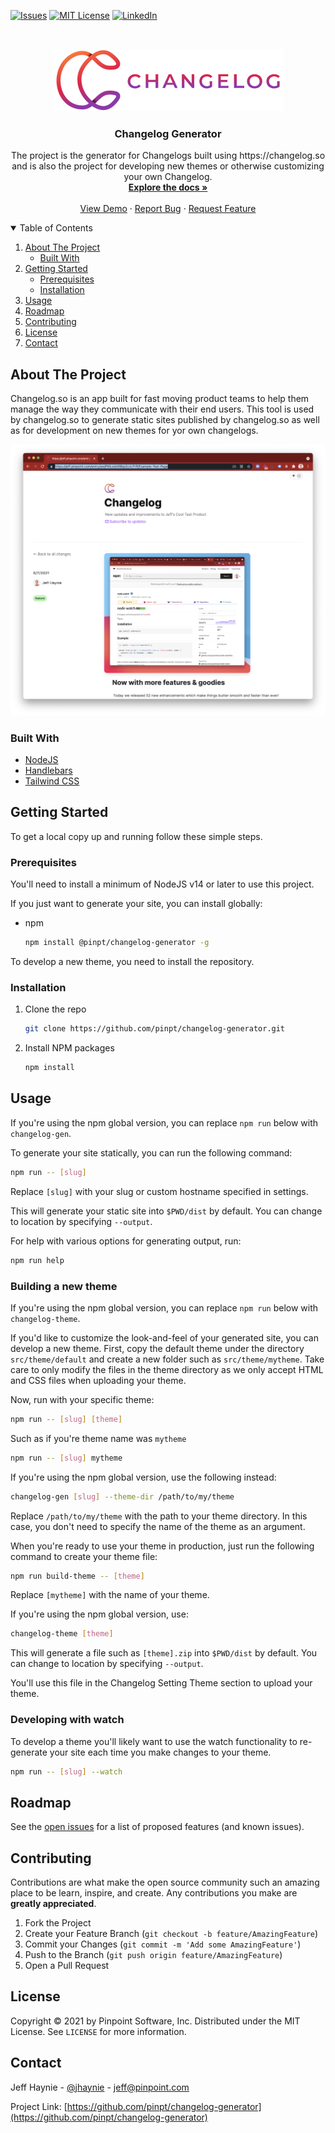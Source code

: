 [![Issues][issues-shield]][issues-url]
[![MIT License][license-shield]][license-url]
[![LinkedIn][linkedin-shield]][linkedin-url]

<!-- PROJECT LOGO -->
<br />
<p align="center">
  <a href="https://github.com/pinpt/changelog-generator">
    <img src=".github/logo.png" alt="Changelog Logo" width="370" height="100">
  </a>

  <h3 align="center">Changelog Generator</h3>

  <p align="center">
    The project is the generator for Changelogs built using https://changelog.so and is also the project for developing new themes or otherwise customizing your own Changelog.
    <br />
    <a href="https://github.com/pinpt/changelog-generator"><strong>Explore the docs »</strong></a>
    <br />
    <br />
    <a href="https://changelog.so">View Demo</a>
    ·
    <a href="https://github.com/pinpt/changelog-generator/issues">Report Bug</a>
    ·
    <a href="https://github.com/pinpt/changelog-generator/issues">Request Feature</a>
  </p>
</p>

<!-- TABLE OF CONTENTS -->
<details open="open">
  <summary>Table of Contents</summary>
  <ol>
    <li>
      <a href="#about-the-project">About The Project</a>
      <ul>
        <li><a href="#built-with">Built With</a></li>
      </ul>
    </li>
    <li>
      <a href="#getting-started">Getting Started</a>
      <ul>
        <li><a href="#prerequisites">Prerequisites</a></li>
        <li><a href="#installation">Installation</a></li>
      </ul>
    </li>
    <li><a href="#usage">Usage</a></li>
    <li><a href="#roadmap">Roadmap</a></li>
    <li><a href="#contributing">Contributing</a></li>
    <li><a href="#license">License</a></li>
    <li><a href="#contact">Contact</a></li>
  </ol>
</details>

<!-- ABOUT THE PROJECT -->

## About The Project

Changelog.so is an app built for fast moving product teams to help them manage the way they communicate with their end users. This tool is used by changelog.so to generate static sites published by changelog.so as well as for development on new themes for yor own changelogs.

[![Product Name Screen Shot][product-screenshot]](https://changelog.so)

### Built With

- [NodeJS](https://nodejs.org)
- [Handlebars](https://handlebarsjs.com)
- [Tailwind CSS](https://tailwindcss.com/)

<!-- GETTING STARTED -->

## Getting Started

To get a local copy up and running follow these simple steps.

### Prerequisites

You'll need to install a minimum of NodeJS v14 or later to use this project.

If you just want to generate your site, you can install globally:

- npm
  ```sh
  npm install @pinpt/changelog-generator -g
  ```

To develop a new theme, you need to install the repository.

### Installation

1. Clone the repo
   ```sh
   git clone https://github.com/pinpt/changelog-generator.git
   ```
2. Install NPM packages
   ```sh
   npm install
   ```

<!-- USAGE EXAMPLES -->

## Usage

If you're using the npm global version, you can replace `npm run` below with `changelog-gen`.

To generate your site statically, you can run the following command:

```sh
npm run -- [slug]
```

Replace `[slug]` with your slug or custom hostname specified in settings.

This will generate your static site into `$PWD/dist` by default. You can change to location by specifying `--output`.

For help with various options for generating output, run:

```sh
npm run help
```

### Building a new theme

If you're using the npm global version, you can replace `npm run` below with `changelog-theme`.

If you'd like to customize the look-and-feel of your generated site, you can develop a new theme. First, copy the default theme under the directory `src/theme/default` and create a new folder such as `src/theme/mytheme`. Take care to only modify the files in the theme directory as we only accept HTML and CSS files when uploading your theme.

Now, run with your specific theme:

```sh
npm run -- [slug] [theme]
```

Such as if you're theme name was `mytheme`

```sh
npm run -- [slug] mytheme
```

If you're using the npm global version, use the following instead:

```sh
changelog-gen [slug] --theme-dir /path/to/my/theme
```

Replace `/path/to/my/theme` with the path to your theme directory. In this case, you don't need to specify the name of the theme as an argument.

When you're ready to use your theme in production, just run the following command to create your theme file:

```sh
npm run build-theme -- [theme]
```

Replace `[mytheme]` with the name of your theme.

If you're using the npm global version, use:

```sh
changelog-theme [theme]
```

This will generate a file such as `[theme].zip` into `$PWD/dist` by default. You can change to location by specifying `--output`.

You'll use this file in the Changelog Setting Theme section to upload your theme.

### Developing with watch

To develop a theme you'll likely want to use the watch functionality to re-generate your site each time you make changes to your theme.

```sh
npm run -- [slug] --watch
```

<!-- ROADMAP -->

## Roadmap

See the [open issues](https://github.com/pinpt/changelog-generator/issues) for a list of proposed features (and known issues).

<!-- CONTRIBUTING -->

## Contributing

Contributions are what make the open source community such an amazing place to be learn, inspire, and create. Any contributions you make are **greatly appreciated**.

1. Fork the Project
2. Create your Feature Branch (`git checkout -b feature/AmazingFeature`)
3. Commit your Changes (`git commit -m 'Add some AmazingFeature'`)
4. Push to the Branch (`git push origin feature/AmazingFeature`)
5. Open a Pull Request

<!-- LICENSE -->

## License

Copyright &copy; 2021 by Pinpoint Software, Inc. Distributed under the MIT License. See `LICENSE` for more information.

<!-- CONTACT -->

## Contact

Jeff Haynie - [@jhaynie](https://twitter.com/jhaynie) - jeff@pinpoint.com

Project Link: [https://github.com/pinpt/changelog-generator](https://github.com/pinpt/changelog-generator)

<!-- MARKDOWN LINKS & IMAGES -->
<!-- https://www.markdownguide.org/basic-syntax/#reference-style-links -->

[issues-shield]: https://img.shields.io/github/issues/pinpt/changelog-generator.svg?style=for-the-badge
[issues-url]: https://github.com/pinpt/changelog-generator/issues
[license-shield]: https://img.shields.io/github/license/pinpt/changelog-generator.svg?style=for-the-badge
[license-url]: https://github.com/pinpt/changelog-generator/blob/master/LICENSE
[linkedin-shield]: https://img.shields.io/badge/-LinkedIn-black.svg?style=for-the-badge&logo=linkedin&colorB=555
[linkedin-url]: https://www.linkedin.com/company/pinpoint-software
[product-screenshot]: .github/product-screenshot.png
